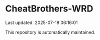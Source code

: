 # CheatBrothers-WRD

Last updated: 2025-07-18 06:16:01

This repository is automatically maintained.
